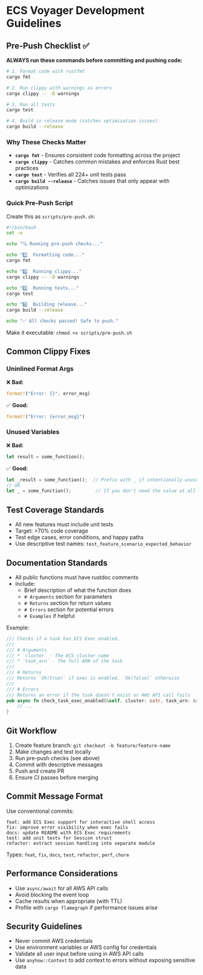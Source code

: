 # ECS Voyager Development Guidelines

## Pre-Push Checklist ✅

**ALWAYS run these commands before committing and pushing code:**

```bash
# 1. Format code with rustfmt
cargo fmt

# 2. Run clippy with warnings as errors
cargo clippy -- -D warnings

# 3. Run all tests
cargo test

# 4. Build in release mode (catches optimization issues)
cargo build --release
```

### Why These Checks Matter

- **`cargo fmt`** - Ensures consistent code formatting across the project
- **`cargo clippy`** - Catches common mistakes and enforces Rust best practices
- **`cargo test`** - Verifies all 224+ unit tests pass
- **`cargo build --release`** - Catches issues that only appear with optimizations

### Quick Pre-Push Script

Create this as `scripts/pre-push.sh`:

```bash
#!/bin/bash
set -e

echo "🔍 Running pre-push checks..."

echo "1️⃣  Formatting code..."
cargo fmt

echo "2️⃣  Running clippy..."
cargo clippy -- -D warnings

echo "3️⃣  Running tests..."
cargo test

echo "4️⃣  Building release..."
cargo build --release

echo "✅ All checks passed! Safe to push."
```

Make it executable: `chmod +x scripts/pre-push.sh`

## Common Clippy Fixes

### Uninlined Format Args
❌ **Bad:**
```rust
format!("Error: {}", error_msg)
```

✅ **Good:**
```rust
format!("Error: {error_msg}")
```

### Unused Variables
❌ **Bad:**
```rust
let result = some_function();
```

✅ **Good:**
```rust
let _result = some_function();  // Prefix with _ if intentionally unused
// OR
let _ = some_function();         // If you don't need the value at all
```

## Test Coverage Standards

- All new features must include unit tests
- Target: >70% code coverage
- Test edge cases, error conditions, and happy paths
- Use descriptive test names: `test_feature_scenario_expected_behavior`

## Documentation Standards

- All public functions must have rustdoc comments
- Include:
  - Brief description of what the function does
  - `# Arguments` section for parameters
  - `# Returns` section for return values
  - `# Errors` section for potential errors
  - `# Examples` if helpful

Example:
```rust
/// Checks if a task has ECS Exec enabled.
///
/// # Arguments
/// * `cluster` - The ECS cluster name
/// * `task_arn` - The full ARN of the task
///
/// # Returns
/// Returns `Ok(true)` if exec is enabled, `Ok(false)` otherwise
///
/// # Errors
/// Returns an error if the task doesn't exist or AWS API call fails
pub async fn check_task_exec_enabled(&self, cluster: &str, task_arn: &str) -> Result<bool> {
    // ...
}
```

## Git Workflow

1. Create feature branch: `git checkout -b feature/feature-name`
2. Make changes and test locally
3. Run pre-push checks (see above)
4. Commit with descriptive messages
5. Push and create PR
6. Ensure CI passes before merging

## Commit Message Format

Use conventional commits:

```
feat: add ECS Exec support for interactive shell access
fix: improve error visibility when exec fails
docs: update README with ECS Exec requirements
test: add unit tests for Session struct
refactor: extract session handling into separate module
```

Types: `feat`, `fix`, `docs`, `test`, `refactor`, `perf`, `chore`

## Performance Considerations

- Use `async/await` for all AWS API calls
- Avoid blocking the event loop
- Cache results when appropriate (with TTL)
- Profile with `cargo flamegraph` if performance issues arise

## Security Guidelines

- Never commit AWS credentials
- Use environment variables or AWS config for credentials
- Validate all user input before using in AWS API calls
- Use `anyhow::Context` to add context to errors without exposing sensitive data
